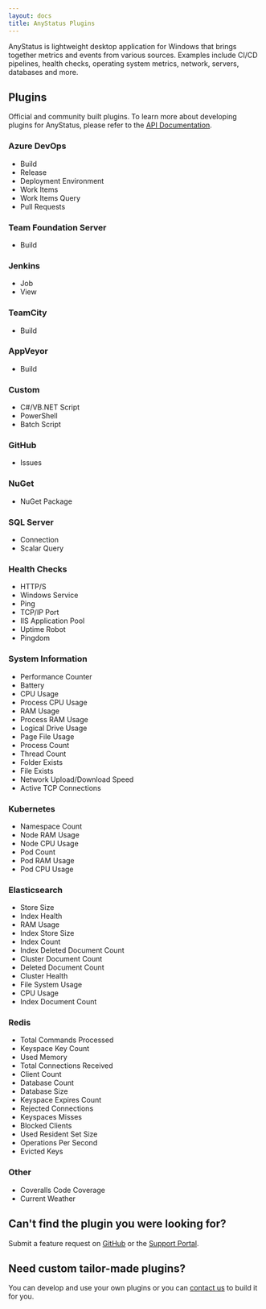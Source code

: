 ```yaml
---
layout: docs
title: AnyStatus Plugins
---
```


AnyStatus is lightweight desktop application for Windows that brings together metrics and events from various sources.
Examples include CI/CD pipelines, health checks, operating system metrics, network, servers, databases and more.

## Plugins

Official and community built plugins. To learn more about developing plugins for AnyStatus, please refer to the [API Documentation](/docs/api).

### Azure DevOps

- Build
- Release
- Deployment Environment
- Work Items
- Work Items Query
- Pull Requests

### Team Foundation Server

- Build

### Jenkins

- Job
- View

### TeamCity

- Build

### AppVeyor

- Build

### Custom

- C#/VB.NET Script
- PowerShell
- Batch Script

### GitHub

- Issues

### NuGet

- NuGet Package

### SQL Server

- Connection
- Scalar Query

### Health Checks

- HTTP/S
- Windows Service
- Ping
- TCP/IP Port
- IIS Application Pool
- Uptime Robot
- Pingdom

### System Information

- Performance Counter
- Battery
- CPU Usage
- Process CPU Usage
- RAM Usage
- Process RAM Usage
- Logical Drive Usage
- Page File Usage
- Process Count
- Thread Count
- Folder Exists
- File Exists
- Network Upload/Download Speed
- Active TCP Connections

### Kubernetes

- Namespace Count
- Node RAM Usage
- Node CPU Usage
- Pod Count
- Pod RAM Usage
- Pod CPU Usage

### Elasticsearch

- Store Size
- Index Health
- RAM Usage
- Index Store Size
- Index Count
- Index Deleted Document Count
- Cluster Document Count
- Deleted Document Count
- Cluster Health
- File System Usage
- CPU Usage
- Index Document Count

### Redis

- Total Commands Processed
- Keyspace Key Count
- Used Memory
- Total Connections Received
- Client Count
- Database Count
- Database Size
- Keyspace Expires Count
- Rejected Connections
- Keyspaces Misses
- Blocked Clients
- Used Resident Set Size
- Operations Per Second
- Evicted Keys

### Other

- Coveralls Code Coverage
- Current Weather

## Can't find the plugin you were looking for?

Submit a feature request on [GitHub](https://github.com/AnyStatus/Support/issues) or the [Support Portal](https://anystatus.helprace.com/s1-general/ideas).

## Need custom tailor-made plugins?

You can develop and use your own plugins or you can [contact us](mailto:info@anystat.us) to build it for you.
